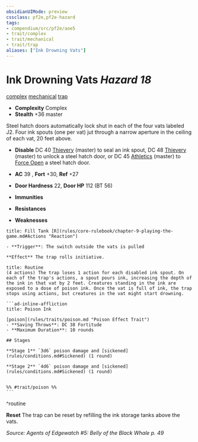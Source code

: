 ```yaml
---
obsidianUIMode: preview
cssclass: pf2e,pf2e-hazard
tags:
- compendium/src/pf2e/aoe5
- trait/complex
- trait/mechanical
- trait/trap
aliases: ["Ink Drowning Vats"]
---
```

# Ink Drowning Vats *Hazard 18*  
[complex](rules/traits/complex.md "Complex Hazard Trait")  [mechanical](rules/traits/mechanical.md "Mechanical Hazard Trait")  [trap](rules/traits/trap.md "Trap Hazard Trait")  

- **Complexity** Complex
- **Stealth** +36 master  

Steel hatch doors automatically lock shut in each of the four vats labeled J2. Four ink spouts (one per vat) jut through a narrow aperture in the ceiling of each vat, 20 feet above.

- **Disable** DC 40 [Thievery](compendium/skills.md#Thievery) (master) to seal an ink spout, DC 48 [Thievery](compendium/skills.md#Thievery) (master) to unlock a steel hatch door, or DC 45 [Athletics](compendium/skills.md#Athletics) (master) to [Force Open](rules/actions/force-open.md) a steel hatch door.  

- **AC** 39 , **Fort** +30, **Ref** +27
- **Door Hardness** 22, **Door HP** 112 (BT 56)
- **Immunities** 
- **Resistances** 
- **Weaknesses** 
     
```ad-embed-ability
title: Fill Tank [R](rules/core-rulebook/chapter-9-playing-the-game.md#Actions "Reaction")

- **Trigger**: The switch outside the vats is pulled

**Effect** The trap rolls initiative.
```

````ad-pf2-summary
title: Routine
(4 actions) The trap loses 1 action for each disabled ink spout. On each of the trap's actions, a spout pours ink, increasing the depth of the ink in that vat by 2 feet. Creatures standing in the ink are exposed to a dose of poison ink. Once the vat is full of ink, the trap stops using actions, but creatures in the vat might start drowning.

```ad-inline-affliction
title: Poison Ink

[poison](rules/traits/poison.md "Poison Effect Trait")  
- **Saving Throws**: DC 38 Fortitude
- **Maximum Duration**: 10 rounds

## Stages

**Stage 1** `3d6` poison damage and [sickened](rules/conditions.md#Sickened) (1 round)

**Stage 2** `4d6` poison damage and [sickened](rules/conditions.md#Sickened) (1 round)


%% #trait/poison %%
```
````
^routine

**Reset** The trap can be reset by refilling the ink storage tanks above the vats.  

*Source: Agents of Edgewatch #5: Belly of the Black Whale p. 49*